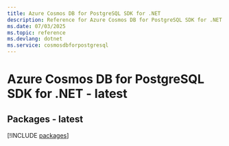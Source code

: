 ```yaml
---
title: Azure Cosmos DB for PostgreSQL SDK for .NET
description: Reference for Azure Cosmos DB for PostgreSQL SDK for .NET
ms.date: 07/03/2025
ms.topic: reference
ms.devlang: dotnet
ms.service: cosmosdbforpostgresql
---
```

# Azure Cosmos DB for PostgreSQL SDK for .NET - latest
## Packages - latest
[!INCLUDE [packages](cosmos-db-for-postgresql-index.md)]
